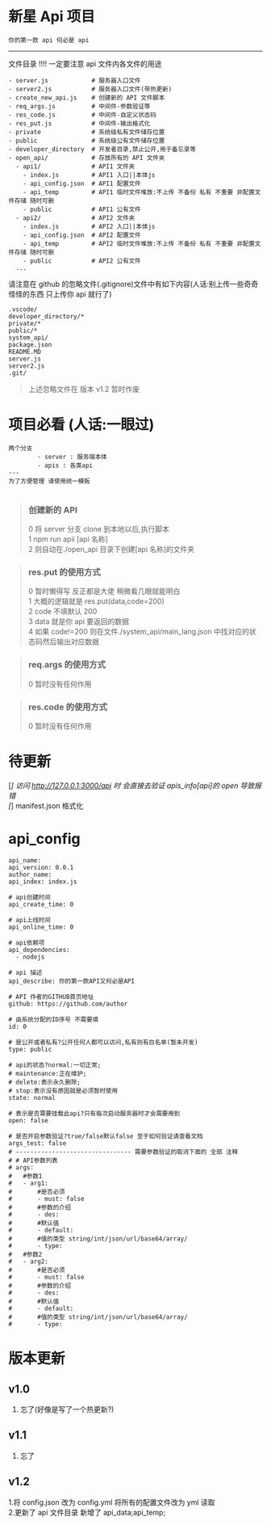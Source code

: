 # 新星 Api 项目

```
你的第一款 api 何必是 api

```

---

文件目录 !!!! 一定要注意 api 文件内各文件的用途

```
- server.js            # 服务器入口文件
- server2.js           # 服务器入口文件(带热更新)
- create_new_api.js    # 创建新的 API 文件脚本
- req_args.js          # 中间件-参数验证等
- res_code.js          # 中间件-自定义状态码
- res_put.js           # 中间件-输出格式化
- private              # 系统级私有文件储存位置
- public               # 系统级公有文件储存位置
- developer_directory  # 开发者目录,禁止公开,用于备忘录等
- open_api/            # 存放所有的 API 文件夹
  - api1/              # API1 文件夹
    - index.js         # API1 入口||本体js
    - api_config.json  # API1 配置文件
    - api_temp         # API1 临时文件堆放:不上传 不备份 私有 不重要 非配置文件存储 随时可删
    - public           # API1 公有文件
  - api2/              # API2 文件夹
    - index.js         # API2 入口||本体js
    - api_config.json  # API2 配置文件
    - api_temp         # API2 临时文件堆放:不上传 不备份 私有 不重要 非配置文件存储 随时可删
    - public           # API2 公有文件
  ...
```

请注意在 github 的忽略文件(.gitignore)文件中有如下内容(人话:别上传一些奇奇怪怪的东西 只上传你 api 就行了)

```
.vscode/
developer_directory/*
private/*
public/*
system_api/
package.json
README.MD
server.js
server2.js
.git/
```

> 上述忽略文件在 版本 v1.2 暂时作废

# 项目必看 (人话:一眼过)

```
两个分支
        - server : 服务端本体
        - apis : 各类api
---
为了方便管理 请使用统一模板


```

> ### 创建新的 API
>
> 0 将 server 分支 clone 到本地以后,执行脚本  
> 1 npm run apii [api 名称]  
> 2 则自动在./open_api 目录下创建[api 名称]的文件夹

> ### res.put 的使用方式
>
> 0 暂时懒得写 反正都是大佬 稍微看几眼就能明白  
> 1 大概的逻辑就是 res.put(data,code=200)  
> 2 code 不填默认 200  
> 3 data 就是你 api 要返回的数据  
> 4 如果 code!=200 则在文件./system_api/main_lang.json 中找对应的状态码然后输出对应数据

> ### req.args 的使用方式
>
> 0 暂时没有任何作用

> ### res.code 的使用方式
>
> 0 暂时没有任何作用

# 待更新

[*] 访问 http://127.0.0.1:3000/api 时 会直接去验证 apis_info[api]的 open 导致报错  
[*] manifest.json 格式化

# api_config

```
api_name:
api_version: 0.0.1
author_name:
api_index: index.js

# api创建时间
api_create_time: 0

# api上线时间
api_online_time: 0

# api依赖项
api_dependencies:
  - nodejs

# api 描述
api_describe: 你的第一款API又何必是API

# API 作者的GITHUB首页地址
github: https://github.com/author

# 由系统分配的ID序号 不需要填
id: 0

# 是公开或者私有?公开任何人都可以访问,私有则有白名单(暂未开发)
type: public

# api的状态?normal:一切正常;
# maintenance:正在维护;
# delete:表示永久删除;
# stop:表示没有原因就是必须暂时使用
state: normal

# 表示是否需要挂载此api?只有每次启动服务器时才会需要用到
open: false

# 是否开启参数验证?true/false默认false 至于如何验证请查看文档
args_test: false
# -------------------------------- 需要参数验证的取消下面的 全部 注释
# # API参数列表
# args:
#   #参数1
#   - arg1:
#       #是否必须
#       - must: false
#       #参数的介绍
#       - des:
#       #默认值
#       - default:
#       #值的类型 string/int/json/url/base64/array/
#       - type:
#   #参数2
#   - arg2:
#       #是否必须
#       - must: false
#       #参数的介绍
#       - des:
#       #默认值
#       - default:
#       #值的类型 string/int/json/url/base64/array/
#       - type:

```

# 版本更新

## v1.0

1. 忘了(好像是写了一个热更新?)

## v1.1

1. 忘了

## v1.2

1.将 config.json 改为 config.yml 将所有的配置文件改为 yml 读取  
2.更新了 api 文件目录 新增了 api_data;api_temp;

